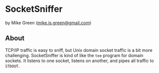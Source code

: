 # SocketSniffer

by Mike Green (mike.is.green@gmail.com)

## About

TCP/IP traffic is easy to sniff, but Unix domain socket traffic is a bit more challenging. SocketSniffer is kind of like the `tee`
program for domain sockets. It listens to one socket, listens on another, and pipes all traffic to `STDOUT`. 
